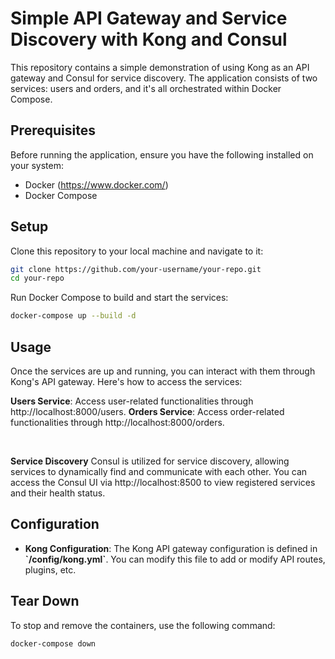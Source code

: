 # Simple API Gateway and Service Discovery with Kong and Consul

This repository contains a simple demonstration of using Kong as an API gateway and Consul for service discovery. The application consists of two services: users and orders, and it's all orchestrated within Docker Compose.

## Prerequisites

Before running the application, ensure you have the following installed on your system:

- Docker (https://www.docker.com/)
- Docker Compose

## Setup

Clone this repository to your local machine and navigate to it:

```bash
git clone https://github.com/your-username/your-repo.git
cd your-repo
```

Run Docker Compose to build and start the services:

```bash
docker-compose up --build -d
```

## Usage

Once the services are up and running, you can interact with them through Kong's API gateway.
Here's how to access the services:

**Users Service**: Access user-related functionalities through http://localhost:8000/users.
**Orders Service**: Access order-related functionalities through http://localhost:8000/orders.

</br>

**Service Discovery**
Consul is utilized for service discovery, allowing services to dynamically find and communicate with each other. You can access the Consul UI via http://localhost:8500 to view registered services and their health status.

## Configuration

- **Kong Configuration**: The Kong API gateway configuration is defined in **\`/config/kong.yml\`**. You can modify this file to add or modify API routes, plugins, etc.

## Tear Down

To stop and remove the containers, use the following command:

```bash
docker-compose down
```
